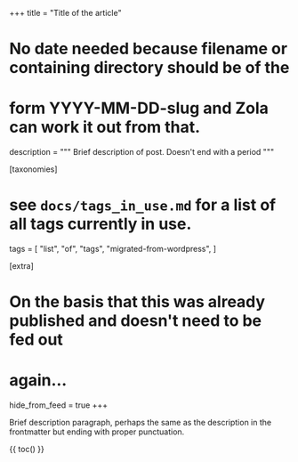 +++
title = "Title of the article"
# No date needed because filename or containing directory should be of the
# form YYYY-MM-DD-slug and Zola can work it out from that.
description = """
Brief description of post. Doesn't end with a period
"""

[taxonomies]
# see `docs/tags_in_use.md` for a list of all tags currently in use.
tags = [
    "list",
    "of",
    "tags",
    "migrated-from-wordpress",
]

[extra]
# On the basis that this was already published and doesn't need to be fed out
# again…
hide_from_feed = true
+++

Brief description paragraph, perhaps the same as the description in the
frontmatter but ending with proper punctuation.

{{ toc() }}
